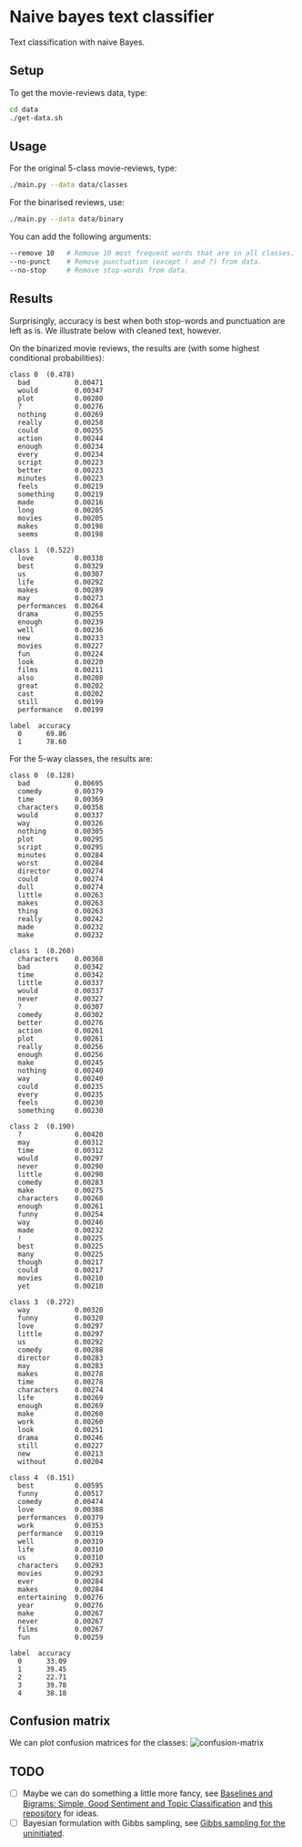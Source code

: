 # Naive bayes text classifier
Text classification with naive Bayes.

## Setup
To get the movie-reviews data, type:
```bash
cd data
./get-data.sh
```

## Usage
For the original 5-class movie-reviews, type:
```bash
./main.py --data data/classes
```

For the binarised reviews, use:
```bash
./main.py --data data/binary
```

You can add the following arguments:
```bash
--remove 10   # Remove 10 most frequent words that are in all classes.
--no-punct    # Remove punctuation (except ! and ?) from data.
--no-stop     # Remove stop-words from data.
```

## Results
Surprisingly, accuracy is best when both stop-words and punctuation are left as is. We illustrate below with cleaned text, however.

On the binarized movie reviews, the results are (with some highest conditional probabilities):
```
class 0  (0.478)
  bad           0.00471
  would         0.00347
  plot          0.00280
  ?             0.00276
  nothing       0.00269
  really        0.00258
  could         0.00255
  action        0.00244
  enough        0.00234
  every         0.00234
  script        0.00223
  better        0.00223
  minutes       0.00223
  feels         0.00219
  something     0.00219
  made          0.00216
  long          0.00205
  movies        0.00205
  makes         0.00198
  seems         0.00198

class 1  (0.522)
  love          0.00338
  best          0.00329
  us            0.00307
  life          0.00292
  makes         0.00289
  may           0.00273
  performances  0.00264
  drama         0.00255
  enough        0.00239
  well          0.00236
  new           0.00233
  movies        0.00227
  fun           0.00224
  look          0.00220
  films         0.00211
  also          0.00208
  great         0.00202
  cast          0.00202
  still         0.00199
  performance   0.00199

label  accuracy
  0      69.86
  1      78.60
```

For the 5-way classes, the results are:
```
class 0  (0.128)
  bad           0.00695
  comedy        0.00379
  time          0.00369
  characters    0.00358
  would         0.00337
  way           0.00326
  nothing       0.00305
  plot          0.00295
  script        0.00295
  minutes       0.00284
  worst         0.00284
  director      0.00274
  could         0.00274
  dull          0.00274
  little        0.00263
  makes         0.00263
  thing         0.00263
  really        0.00242
  made          0.00232
  make          0.00232

class 1  (0.260)
  characters    0.00368
  bad           0.00342
  time          0.00342
  little        0.00337
  would         0.00337
  never         0.00327
  ?             0.00307
  comedy        0.00302
  better        0.00276
  action        0.00261
  plot          0.00261
  really        0.00256
  enough        0.00256
  make          0.00245
  nothing       0.00240
  way           0.00240
  could         0.00235
  every         0.00235
  feels         0.00230
  something     0.00230

class 2  (0.190)
  ?             0.00420
  may           0.00312
  time          0.00312
  would         0.00297
  never         0.00290
  little        0.00290
  comedy        0.00283
  make          0.00275
  characters    0.00268
  enough        0.00261
  funny         0.00254
  way           0.00246
  made          0.00232
  !             0.00225
  best          0.00225
  many          0.00225
  though        0.00217
  could         0.00217
  movies        0.00210
  yet           0.00210

class 3  (0.272)
  way           0.00320
  funny         0.00320
  love          0.00297
  little        0.00297
  us            0.00292
  comedy        0.00288
  director      0.00283
  may           0.00283
  makes         0.00278
  time          0.00278
  characters    0.00274
  life          0.00269
  enough        0.00269
  make          0.00260
  work          0.00260
  look          0.00251
  drama         0.00246
  still         0.00227
  new           0.00213
  without       0.00204

class 4  (0.151)
  best          0.00595
  funny         0.00517
  comedy        0.00474
  love          0.00388
  performances  0.00379
  work          0.00353
  performance   0.00319
  well          0.00319
  life          0.00310
  us            0.00310
  characters    0.00293
  movies        0.00293
  ever          0.00284
  makes         0.00284
  entertaining  0.00276
  year          0.00276
  make          0.00267
  never         0.00267
  films         0.00267
  fun           0.00259

label  accuracy
  0      33.09
  1      39.45
  2      22.71
  3      39.78
  4      38.18
  ```

## Confusion matrix
We can plot confusion matrices for the classes:
![confusion-matrix](https://raw.githubusercontent.com/daandouwe/naive-bayes/master/image/confusion-classes.png)

## TODO
- [ ] Maybe we can do something a little more fancy, see [Baselines and Bigrams: Simple, Good Sentiment and Topic Classification](https://nlp.stanford.edu/pubs/sidaw12_simple_sentiment.pdf) and [this repository](https://github.com/mesnilgr/nbsvm) for ideas.
- [ ] Bayesian formulation with Gibbs sampling, see [Gibbs sampling for the uninitiated](https://drum.lib.umd.edu/bitstream/handle/1903/10058/gsfu.pdf?sequence=3&isAllowed=y).
